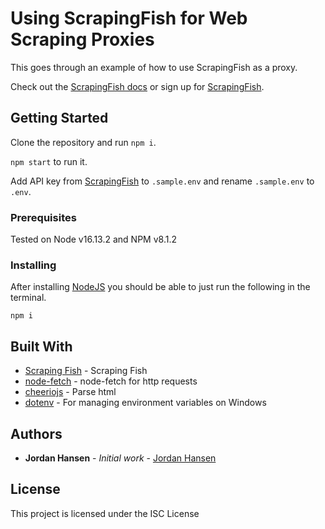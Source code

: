 # Using ScrapingFish for Web Scraping Proxies

This goes through an example of how to use ScrapingFish as a proxy.

Check out the [ScrapingFish docs](https://scrapingfish.com/docs/intro) or sign up for [ScrapingFish](https://scrapingfish.com/).

## Getting Started

Clone the repository and run `npm i`.

`npm start` to run it.

Add API key from [ScrapingFish](https://scrapingfish.com/) to `.sample.env` and rename `.sample.env` to `.env`.


### Prerequisites

Tested on Node v16.13.2 and NPM v8.1.2

### Installing

After installing [NodeJS](https://nodejs.org/en/) you should be able to just run the following in the terminal.

```
npm i
```

## Built With

* [Scraping Fish](https://scrapingfish.com/) - Scraping Fish
* [node-fetch](https://github.com/node-fetch/node-fetch) - node-fetch for http requests
* [cheeriojs](https://cheerio.js.org/) - Parse html
* [dotenv](https://github.com/motdotla/dotenv) - For managing environment variables on Windows

## Authors

* **Jordan Hansen** - *Initial work* - [Jordan Hansen](https://github.com/aarmora)


## License

This project is licensed under the ISC License